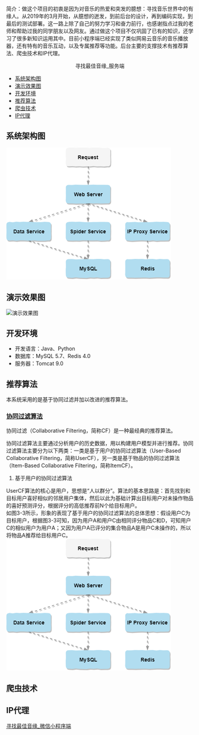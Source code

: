 简介：做这个项目的初衷是因为对音乐的热爱和突发的臆想：寻找音乐世界中的有缘人。从2019年的3月开始，从臆想的迸发，到前后台的设计，再到编码实现，到最后的测试部署。这一路上除了自己的努力学习和奋力前行，也感谢指点过我的老师和帮助过我的同学朋友以及网友。通过做这个项目不仅巩固了已有的知识，还学习了很多新知识运用其中。目前小程序端已经实现了类似网易云音乐的音乐播放器，还有特有的音乐互动，以及专属推荐等功能。后台主要的支撑技术有推荐算法、爬虫技术和IP代理。

<center>寻找最佳音缘_服务端</center>

* [系统架构图](#系统架构图)
* [演示效果图](#演示效果图)
* [开发环境](#开发环境)
* [推荐算法](#推荐算法)
* [爬虫技术](#爬虫技术)
* [IP代理](#IP代理)

## 系统架构图
![系统架构图](pics/系统架构图.png)

## 演示效果图
![演示效果图](pics/demo.gif)

## 开发环境
* 开发语言：Java、Python
* 数据库：MySQL 5.7、Redis 4.0
* 服务器：Tomcat 9.0

## 推荐算法
本系统采用的是基于协同过滤并加以改进的推荐算法。
### [协同过滤算法](https://baike.baidu.com/item/协同过滤/)
协同过滤（Collaborative Filtering，简称CF）是一种最经典的推荐算法。

协同过滤算法主要通过分析用户的历史数据，用以构建用户模型并进行推荐。协同过滤算法主要分为以下两类：一类是基于用户的协同过滤算法（User-Based Collaborative Filtering，简称UserCF），另一类是基于物品的协同过滤算法（Item-Based Collaborative Filtering，简称ItemCF）。

1. 基于用户的协同过滤算法

UserCF算法的核心是用户，思想是“人以群分”。算法的基本思路是：首先找到和目标用户喜好相似的邻居用户集体，然后以此为基础计算出目标用户对未操作物品的喜好预测评分，根据评分的高低推荐前N个给目标用户。  
如图3-3所示，形象的表现了基于用户的协同过滤算法的总体思想：假设用户C为目标用户，根据图3-3可知，因为用户A和用户C由相同评分物品C和D，可知用户C的相似用户为用户A；又因为用户A已评分的集合物品A是用户C未操作的，所以将物品A推荐给目标用户C。  
![](pics/系统架构图.png)

## 爬虫技术

## IP代理

<a href="https://github.com/Kevin-free/yinyuan_weapp" rel="nofollow">寻找最佳音缘_微信小程序端</a>
